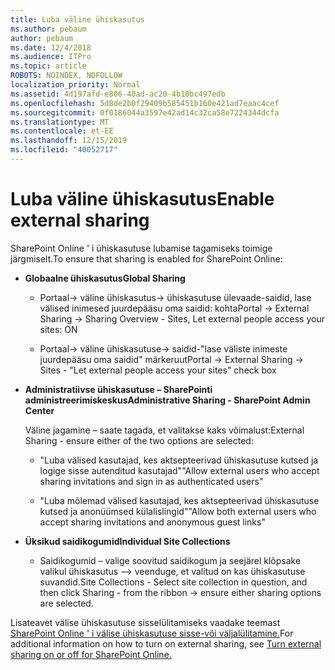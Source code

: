 ```yaml
---
title: Luba väline ühiskasutus
ms.author: pebaum
author: pebaum
ms.date: 12/4/2018
ms.audience: ITPro
ms.topic: article
ROBOTS: NOINDEX, NOFOLLOW
localization_priority: Normal
ms.assetid: 4d197afd-e806-40ad-ac20-4b10bc497edb
ms.openlocfilehash: 5d8de2b0f29409b585451b160e421ad7eaac4cef
ms.sourcegitcommit: 0f0186044a3597e42ad14c32ca58e7224344dcfa
ms.translationtype: MT
ms.contentlocale: et-EE
ms.lasthandoff: 12/15/2019
ms.locfileid: "40052717"
---
```

# <a name="enable-external-sharing"></a><span data-ttu-id="bff32-102">Luba väline ühiskasutus</span><span class="sxs-lookup"><span data-stu-id="bff32-102">Enable external sharing</span></span>

 <span data-ttu-id="bff32-103">SharePoint Online ' i ühiskasutuse lubamise tagamiseks toimige järgmiselt.</span><span class="sxs-lookup"><span data-stu-id="bff32-103">To ensure that sharing is enabled for SharePoint Online:</span></span>
  
- <span data-ttu-id="bff32-104">**Globaalne ühiskasutus**</span><span class="sxs-lookup"><span data-stu-id="bff32-104">**Global Sharing**</span></span>
    
  - <span data-ttu-id="bff32-105">Portaal-\> väline ühiskasutus-\> ühiskasutuse ülevaade-saidid, lase välised inimesed juurdepääsu oma saidid: kohta</span><span class="sxs-lookup"><span data-stu-id="bff32-105">Portal -\> External Sharing -\> Sharing Overview - Sites, Let external people access your sites: ON</span></span>
    
  - <span data-ttu-id="bff32-106">Portaal-\> väline ühiskasutuse-\> saidid-"lase väliste inimeste juurdepääsu oma saidid" märkeruut</span><span class="sxs-lookup"><span data-stu-id="bff32-106">Portal -\> External Sharing -\> Sites - "Let external people access your sites" check box</span></span>
    
- <span data-ttu-id="bff32-107">**Administratiivse ühiskasutuse – SharePointi administreerimiskeskus**</span><span class="sxs-lookup"><span data-stu-id="bff32-107">**Administrative Sharing - SharePoint Admin Center**</span></span>
    
    <span data-ttu-id="bff32-108">Väline jagamine – saate tagada, et valitakse kaks võimalust:</span><span class="sxs-lookup"><span data-stu-id="bff32-108">External Sharing - ensure either of the two options are selected:</span></span>
    
  - <span data-ttu-id="bff32-109">"Luba välised kasutajad, kes aktsepteerivad ühiskasutuse kutsed ja logige sisse autenditud kasutajad"</span><span class="sxs-lookup"><span data-stu-id="bff32-109">"Allow external users who accept sharing invitations and sign in as authenticated users"</span></span>
    
  - <span data-ttu-id="bff32-110">"Luba mõlemad välised kasutajad, kes aktsepteerivad ühiskasutuse kutsed ja anonüümsed külalislingid"</span><span class="sxs-lookup"><span data-stu-id="bff32-110">"Allow both external users who accept sharing invitations and anonymous guest links"</span></span>
    
- <span data-ttu-id="bff32-111">**Üksikud saidikogumid**</span><span class="sxs-lookup"><span data-stu-id="bff32-111">**Individual Site Collections**</span></span>
    
  - <span data-ttu-id="bff32-112">Saidikogumid – valige soovitud saidikogum ja seejärel klõpsake valikul ühiskasutus –\> veenduge, et valitud on kas ühiskasutuse suvandid.</span><span class="sxs-lookup"><span data-stu-id="bff32-112">Site Collections - Select site collection in question, and then click Sharing - from the ribbon -\> ensure either sharing options are selected.</span></span>
    
<span data-ttu-id="bff32-113">Lisateavet välise ühiskasutuse sisselülitamiseks vaadake teemast [SharePoint Online ' i välise ühiskasutuse sisse-või väljalülitamine.](https://go.microsoft.com/fwlink/?linkid=2047681&amp;clcid=0x409)</span><span class="sxs-lookup"><span data-stu-id="bff32-113">For additional information on how to turn on external sharing, see [Turn external sharing on or off for SharePoint Online.](https://go.microsoft.com/fwlink/?linkid=2047681&amp;clcid=0x409)</span></span>
  

